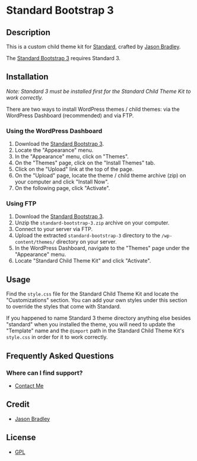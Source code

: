 # Standard Bootstrap 3

## Description

This is a custom child theme kit for [Standard](http://standardtheme.com), crafted by [Jason Bradley](http://jasonbradley.me).

The [Standard Bootstrap 3](https://github.com/jbrad/standard-bootstrap-3) requires Standard 3.

## Installation

*Note: Standard 3 must be installed first for the Standard Child Theme Kit to work correctly.*

There are two ways to install WordPress themes / child themes: via the WordPress Dashboard (recommended) and via FTP. 

### Using the WordPress Dashboard

1. Download the [Standard Bootstrap 3](https://github.com/jbrad/standard-bootstrap-3).
2. Locate the "Appearance" menu.
3. In the "Appearance" menu, click on "Themes".
4. On the "Themes" page, click on the "Install Themes" tab.
5. Click on the "Upload" link at the top of the page.
6. On the "Upload" page, locate the theme / child theme archive (zip) on your computer and click "Install Now".
7. On the following page, click "Activate".

### Using FTP

1. Download the [Standard Bootstrap 3](https://github.com/jbrad/standard-bootstrap-3/archive/master.zip).
2. Unzip the ```standard-bootstrap-3.zip``` archive on your computer.
3. Connect to your server via FTP.
4. Upload the extracted ```standard-bootstrap-3``` directory to the ```/wp-content/themes/``` directory on your server.
6. In the WordPress Dashboard, navigate to the "Themes" page under the "Appearance" menu.
7. Locate "Standard Child Theme Kit" and click "Activate".

## Usage

Find the ```style.css``` file for the Standard Child Theme Kit and locate the "Customizations" section. You can add your own styles under this section to override the styles that come with Standard.

If you happened to name Standard 3 theme directory anything else besides "standard" when you installed the theme, you will need to update the "Template" name and the ```@import``` path in the Standard Child Theme Kit's ```style.css``` in order for it to work correctly.

## Frequently Asked Questions

### Where can I find support?
* [Contact Me](http://jasonbradley.me/contact)

## Credit

* [Jason Bradley](http://jasonbradley.me)

## License

* [GPL](http://www.gnu.org/licenses/gpl-3.0.html)